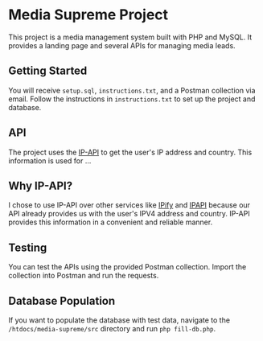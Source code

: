 # Media Supreme Project

This project is a media management system built with PHP and MySQL. It provides a landing page and several APIs for managing media leads.

## Getting Started

You will receive `setup.sql`, `instructions.txt`, and a Postman collection via email. Follow the instructions in `instructions.txt` to set up the project and database.

## API

The project uses the [IP-API](http://ip-api.com/json/) to get the user's IP address and country. This information is used for ...

## Why IP-API?

I chose to use IP-API over other services like [IPify](https://api.ipify.org/) and [IPAPI](https://ipapi.co/) because our API already provides us with the user's IPV4 address and country. IP-API provides this information in a convenient and reliable manner.

## Testing

You can test the APIs using the provided Postman collection. Import the collection into Postman and run the requests.

## Database Population

If you want to populate the database with test data, navigate to the `/htdocs/media-supreme/src` directory and run `php fill-db.php`.
